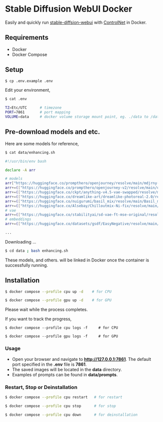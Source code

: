 # Stable Diffusion WebUI Docker

Easily and quickly run [stable-diffsion-webui](https://github.com/AUTOMATIC1111/stable-diffusion-webui) with [ControlNet](https://github.com/Mikubill/sd-webui-controlnet) in Docker.

## Requirements

* Docker
* Docker Compose

## Setup

```bash
$ cp .env.example .env
```

Edit your environment,

```bash
$ cat .env

TZ=Etc/UTC      # timezone
PORT=7861       # port mapping
VOLUME=data     # docker volume storage mount point, eg. ./data to /data
```

## Pre-download models and etc.

Here are some models for reference,

```bash
$ cat data/enhancing.sh

#!/usr/bin/env bash

declare -A arr

# models
arr["https://huggingface.co/prompthero/openjourney/resolve/main/mdjrny-v4.safetensors"]="models/Stable-diffusion"
arr+=(["https://huggingface.co/prompthero/openjourney-v2/resolve/main/openjourney-v2.ckpt"]="models/Stable-diffusion")
arr+=(["https://huggingface.co/ckpt/anything-v4.5-vae-swapped/resolve/main/anything-v4.5-vae-swapped.safetensors"]="models/Stable-diffusion")
arr+=(["https://huggingface.co/dreamlike-art/dreamlike-photoreal-2.0/resolve/main/dreamlike-photoreal-2.0.safetensors"]="models/Stable-diffusion")
arr+=(["https://huggingface.co/nuigurumi/basil_mix/resolve/main/Basil_mix_fixed.safetensors"]="models/Stable-diffusion")
arr+=(["https://huggingface.co/Alsebay/Chilloutmix-Ni-fix/resolve/main/Chilloutmix-Ni-fix/Chilloutmix-Ni-prune-fp32-fix.safetensors"]="models/Stable-diffusion")
# vae
arr+=(["https://huggingface.co/stabilityai/sd-vae-ft-mse-original/resolve/main/vae-ft-mse-840000-ema-pruned.safetensors"]="models/VAE")
# embeddings
arr+=(["https://huggingface.co/datasets/gsdf/EasyNegative/resolve/main/EasyNegative.safetensors"]="embeddings")

...
```

Downloading ...

```bash
$ cd data ; bash enhancing.sh
```

These models, and others. will be linked in Docker once the container is successfully running.

## Installation

```bash
$ docker compose --profile cpu up -d    # for CPU

$ docker compose --profile gpu up -d    # for GPU
```

Please wait while the process completes.

If you want to track the progress,

```
$ docker compose --profile cpu logs -f     # for CPU

$ docker compose --profile gpu logs -f     # for GPU
```

### Usage

* Open your browser and navigate to **http://127.0.0.1:7861**. The default port specified in the **.env** file is **7861**.
* The saved images will be located in the **data** directory.
* Examples of prompts can be found in **data/prompts**.

### Restart, Stop or Deinstallation

```bash
$ docker compose --profile cpu restart   # for restart

$ docker compose --profile cpu stop      # for stop

$ docker compose --profile cpu down      # for deinstallation
```

